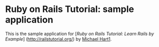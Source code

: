 # Ruby on Rails Tutorial: sample application

This is the sample application for
[*Ruby on Rails Tutorial: Learn Rails by Example*]
(http://railstutorial.org/) by [Michael Hart1](http://michaelhart1.com).
